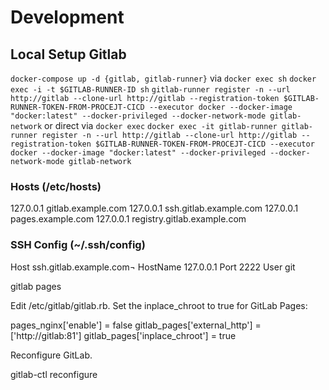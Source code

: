 # Development

## Local Setup Gitlab
```docker-compose up -d {gitlab, gitlab-runner}```
via ```docker exec sh```
```docker exec -i -t $GITLAB-RUNNER-ID sh```
```gitlab-runner register -n --url http://gitlab --clone-url http://gitlab --registration-token $GITLAB-RUNNER-TOKEN-FROM-PROCEJT-CICD --executor docker --docker-image "docker:latest" --docker-privileged --docker-network-mode gitlab-network```
or direct via ```docker exec```
```docker exec -it gitlab-runner gitlab-runner register -n --url http://gitlab --clone-url http://gitlab --registration-token $GITLAB-RUNNER-TOKEN-FROM-PROCEJT-CICD --executor docker --docker-image "docker:latest" --docker-privileged --docker-network-mode gitlab-network```

### Hosts (/etc/hosts)
127.0.0.1 gitlab.example.com
127.0.0.1 ssh.gitlab.example.com
127.0.0.1 pages.example.com
127.0.0.1 registry.gitlab.example.com

### SSH Config (~/.ssh/config)
Host ssh.gitlab.example.com¬
  HostName 127.0.0.1
  Port 2222
  User git


gitlab pages

Edit /etc/gitlab/gitlab.rb.
Set the inplace_chroot to true for GitLab Pages:

pages_nginx['enable'] = false
gitlab_pages['external_http'] = ['http://gitlab:81']
gitlab_pages['inplace_chroot'] = true

Reconfigure GitLab.


gitlab-ctl reconfigure
